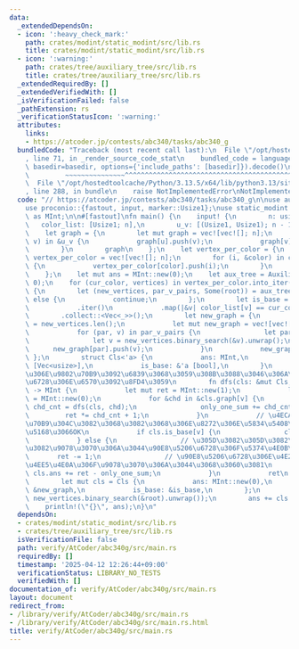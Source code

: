 ```yaml
---
data:
  _extendedDependsOn:
  - icon: ':heavy_check_mark:'
    path: crates/modint/static_modint/src/lib.rs
    title: crates/modint/static_modint/src/lib.rs
  - icon: ':warning:'
    path: crates/tree/auxiliary_tree/src/lib.rs
    title: crates/tree/auxiliary_tree/src/lib.rs
  _extendedRequiredBy: []
  _extendedVerifiedWith: []
  _isVerificationFailed: false
  _pathExtension: rs
  _verificationStatusIcon: ':warning:'
  attributes:
    links:
    - https://atcoder.jp/contests/abc340/tasks/abc340_g
  bundledCode: "Traceback (most recent call last):\n  File \"/opt/hostedtoolcache/Python/3.13.5/x64/lib/python3.13/site-packages/onlinejudge_verify/documentation/build.py\"\
    , line 71, in _render_source_code_stat\n    bundled_code = language.bundle(stat.path,\
    \ basedir=basedir, options={'include_paths': [basedir]}).decode()\n          \
    \         ~~~~~~~~~~~~~~~^^^^^^^^^^^^^^^^^^^^^^^^^^^^^^^^^^^^^^^^^^^^^^^^^^^^^^^^^^^^^^^^^^\n\
    \  File \"/opt/hostedtoolcache/Python/3.13.5/x64/lib/python3.13/site-packages/onlinejudge_verify/languages/rust.py\"\
    , line 288, in bundle\n    raise NotImplementedError\nNotImplementedError\n"
  code: "// https://atcoder.jp/contests/abc340/tasks/abc340_g\n\nuse auxiliary_tree::AuxiliaryTree;\n\
    use proconio::{fastout, input, marker::Usize1};\nuse static_modint::ModInt998244353\
    \ as MInt;\n\n#[fastout]\nfn main() {\n    input! {\n        n: usize,\n     \
    \   color_list: [Usize1; n],\n        u_v: [(Usize1, Usize1); n - 1],\n    }\n\
    \    let graph = {\n        let mut graph = vec![vec![]; n];\n        for &(u,\
    \ v) in &u_v {\n            graph[u].push(v);\n            graph[v].push(u);\n\
    \        }\n        graph\n    };\n    let vertex_per_color = {\n        let mut\
    \ vertex_per_color = vec![vec![]; n];\n        for (i, &color) in color_list.iter().enumerate()\
    \ {\n            vertex_per_color[color].push(i);\n        }\n        vertex_per_color\n\
    \    };\n    let mut ans = MInt::new(0);\n    let aux_tree = AuxiliaryTree::new(&graph,\
    \ 0);\n    for (cur_color, vertices) in vertex_per_color.into_iter().enumerate()\
    \ {\n        let (new_vertices, par_v_pairs, Some(root)) = aux_tree.gen_auxiliary_tree(vertices)\
    \ else {\n            continue;\n        };\n        let is_base = new_vertices\n\
    \            .iter()\n            .map(|&v| color_list[v] == cur_color)\n    \
    \        .collect::<Vec<_>>();\n        let new_graph = {\n            let len\
    \ = new_vertices.len();\n            let mut new_graph = vec![vec![]; len];\n\
    \            for (par, v) in par_v_pairs {\n                let par = new_vertices.binary_search(&par).unwrap();\n\
    \                let v = new_vertices.binary_search(&v).unwrap();\n          \
    \      new_graph[par].push(v);\n            }\n            new_graph\n       \
    \ };\n        struct Cls<'a> {\n            ans: MInt,\n            graph: &'a\
    \ [Vec<usize>],\n            is_base: &'a [bool],\n        }\n        // \u305D\
    \u306E\u9802\u70B9\u3092\u6839\u3068\u3059\u308B\u3088\u3046\u306A\u90E8\u5206\
    \u6728\u306E\u6570\u3092\u8FD4\u3059\n        fn dfs(cls: &mut Cls, v: usize)\
    \ -> MInt {\n            let mut ret = MInt::new(1);\n            let mut only_one_sum\
    \ = MInt::new(0);\n            for &chd in &cls.graph[v] {\n                let\
    \ chd_cnt = dfs(cls, chd);\n                only_one_sum += chd_cnt;\n       \
    \         ret *= chd_cnt + 1;\n            }\n            // \u4ECA\u306E\u9802\
    \u70B9\u304C\u3082\u3068\u3082\u3068\u306E\u8272\u306E\u5834\u5408\u306F\u3001\
    \u5168\u3066OK\n            if cls.is_base[v] {\n                cls.ans += ret;\n\
    \            } else {\n                // \u305D\u3082\u305D\u3082\u4E00\u3064\
    \u3082\u9078\u3070\u306A\u3044\u90E8\u5206\u6728\u306F\u5374\u4E0B\n         \
    \       ret -= 1;\n                // \u90E8\u5206\u6728\u306E\u4E2D\u30672\u3064\
    \u4EE5\u4E0A\u306F\u9078\u3070\u306A\u3044\u3068\u3060\u3081\n               \
    \ cls.ans += ret - only_one_sum;\n            }\n            ret\n        }\n\
    \        let mut cls = Cls {\n            ans: MInt::new(0),\n            graph:\
    \ &new_graph,\n            is_base: &is_base,\n        };\n        dfs(&mut cls,\
    \ new_vertices.binary_search(&root).unwrap());\n        ans += cls.ans;\n    }\n\
    \    println!(\"{}\", ans);\n}\n"
  dependsOn:
  - crates/modint/static_modint/src/lib.rs
  - crates/tree/auxiliary_tree/src/lib.rs
  isVerificationFile: false
  path: verify/AtCoder/abc340g/src/main.rs
  requiredBy: []
  timestamp: '2025-04-12 12:26:44+09:00'
  verificationStatus: LIBRARY_NO_TESTS
  verifiedWith: []
documentation_of: verify/AtCoder/abc340g/src/main.rs
layout: document
redirect_from:
- /library/verify/AtCoder/abc340g/src/main.rs
- /library/verify/AtCoder/abc340g/src/main.rs.html
title: verify/AtCoder/abc340g/src/main.rs
---
```

